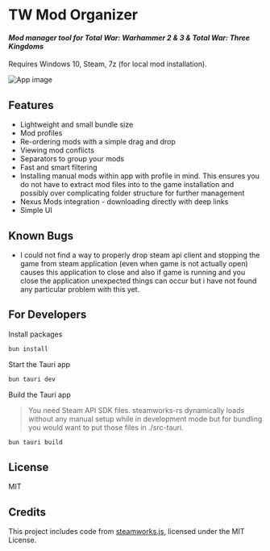# TW Mod Organizer

#### _Mod manager tool for Total War: Warhammer 2 & 3 & Total War: Three Kingdoms_

Requires Windows 10, Steam, 7z (for local mod installation).

![App image](https://i.imgur.com/uPFAAvz.png)

## Features

-	Lightweight and small bundle size
-   Mod profiles
-   Re-ordering mods with a simple drag and drop
-   Viewing mod conflicts
-	Separators to group your mods
-	Fast and smart filtering
-   Installing manual mods within app with profile in mind. This ensures you do not have to extract mod files into to the game installation and possibly over complicating folder structure for further management
-   Nexus Mods integration - downloading directly with deep links
-   Simple UI

## Known Bugs

- I could not find a way to properly drop steam api client and stopping the game from steam application (even when game is not actually open) causes this application to close and also if game is running and you close the application unexpected things can occur but i have not found any particular problem with this yet.

## For Developers

Install packages

```sh
bun install
```

Start the Tauri app

```sh
bun tauri dev
```

Build the Tauri app

> You need Steam API SDK files. steamworks-rs dynamically loads without any manual setup while in development mode but for bundling you would want to put those files in ./src-tauri.

```sh
bun tauri build
```

## License

MIT

## Credits

This project includes code from [steamworks.js](https://github.com/ceifa/steamworks.js), licensed under the MIT License.
